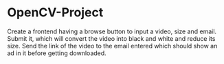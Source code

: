 # OpenCV-Project
Create a frontend having a browse button to input a video, size and email. Submit it, which will convert the video into black and white and reduce its size. Send the link of the video to the email entered which should show an ad in it before getting downloaded.
